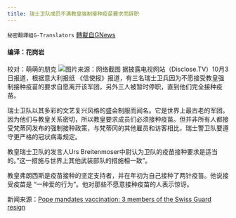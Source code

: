 ```yaml
---
title: 瑞士卫队成员不满教皇强制接种疫苗要求而辞职
---
```

`秘密翻譯組G-Translators` [轉載自GNews](https://gnews.org/zh-hans/1571790/)

#### 编译：花岗岩
校对：萌萌的朋克
![](https://assets.gnews.org/wp-content/uploads/2021/10/2-11.jpg)图片来源：网络截图
据披露电视网站（Disclose.TV）10月3日报道，根据意大利报纸 《信使报》报道，有三名瑞士卫兵因为不愿接受教皇强制接种疫苗的要求自愿离开该军团，另外三人被暂时停职，直到他们完全接种疫苗。

瑞士卫队以其多彩的文艺复兴风格的盛会制服而闻名。它是世界上最古老的军团。因为他们与教皇关系密切，所以教皇要求成员们必须接种疫苗。但并非所有人都接受梵蒂冈发布的强制接种政策，与梵蒂冈的其他雇员和访客相比，瑞士警卫队要遵守更严格的冠状病毒规定。

教皇瑞士卫队的发言人Urs Breitenmoser中尉认为卫队的疫苗接种要求是适当的。”这一措施与世界上其他武装部队的措施相一致”。

教皇弗朗西斯是疫苗接种的坚定支持者，并在年初为自己接种了两针疫苗。他说接受疫苗是 “一种爱的行为”。他对那些不愿意接种疫苗的人表示惊讶。

新闻来源：[Pope mandates vaccination: 3 members of the Swiss Guard resign](https://www.disclose.tv/pope-mandates-vaccination-3-members-of-the-swiss-guard-resign/)
